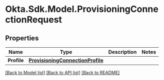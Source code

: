 # Okta.Sdk.Model.ProvisioningConnectionRequest

## Properties

Name | Type | Description | Notes
------------ | ------------- | ------------- | -------------
**Profile** | [**ProvisioningConnectionProfile**](ProvisioningConnectionProfile.md) |  | 

[[Back to Model list]](../README.md#documentation-for-models) [[Back to API list]](../README.md#documentation-for-api-endpoints) [[Back to README]](../README.md)

